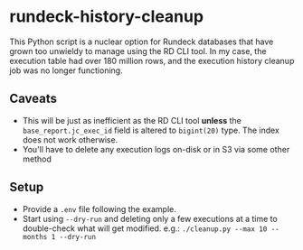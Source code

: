 # rundeck-history-cleanup

This Python script is a nuclear option for Rundeck databases that have grown too unwieldy to manage using the RD CLI tool. In my case, the execution table had over 180 million rows, and the execution history cleanup job was no longer functioning. 


## Caveats
- This will be just as inefficient as the RD CLI tool **unless** the `base_report.jc_exec_id` field is altered to `bigint(20)` type. The index does not work otherwise.
- You'll have to delete any execution logs on-disk or in S3 via some other method


## Setup
- Provide a `.env` file following the example.
- Start using `--dry-run` and deleting only a few executions at a time to double-check what will get modified. e.g.: `./cleanup.py --max 10 --months 1 --dry-run`
